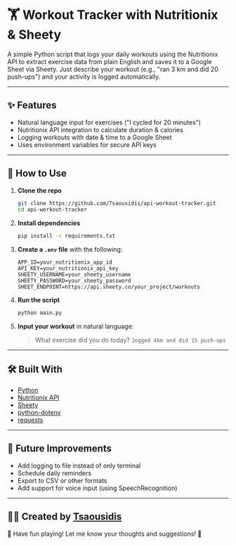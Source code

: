 # 🏋️ Workout Tracker with Nutritionix & Sheety

A simple Python script that logs your daily workouts using the Nutritionix API to extract exercise data from plain English and saves it to a Google Sheet via Sheety. Just describe your workout (e.g., "ran 3 km and did 20 push-ups") and your activity is logged automatically.

---

## ✨ Features

- Natural language input for exercises ("I cycled for 20 minutes")
- Nutritionix API integration to calculate duration & calories
- Logging workouts with date & time to a Google Sheet
- Uses environment variables for secure API keys

---

## 🚀 How to Use

1. **Clone the repo**
   ```bash
   git clone https://github.com/Tsaousidis/api-workout-tracker.git
   cd api-workout-tracker
   ```

2. **Install dependencies**
   ```bash
   pip install -r requirements.txt
   ```

3. **Create a `.env` file** with the following:
   ```env
   APP_ID=your_nutritionix_app_id
   API_KEY=your_nutritionix_api_key
   SHEETY_USERNAME=your_sheety_username
   SHEETY_PASSWORD=your_sheety_password
   SHEET_ENDPOINT=https://api.sheety.co/your_project/workouts
   ```

4. **Run the script**
   ```bash
   python main.py
   ```

5. **Input your workout** in natural language:
   > What exercise did you do today?
   > `Jogged 4km and did 15 push-ups`

---

## 🛠️ Built With

- [Python](https://www.python.org/)
- [Nutritionix API](https://www.nutritionix.com/business/api)
- [Sheety](https://sheety.co)
- [python-dotenv](https://pypi.org/project/python-dotenv/)
- [requests](https://pypi.org/project/requests/)

---

## 🔮 Future Improvements

- Add logging to file instead of only terminal
- Schedule daily reminders
- Export to CSV or other formats
- Add support for voice input (using SpeechRecognition)

---

## 👨‍💻 Created by [Tsaousidis](https://github.com/Tsaousidis)
🎉 Have fun playing! Let me know your thoughts and suggestions! 🎉